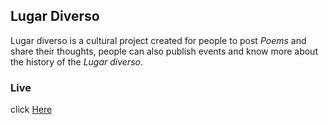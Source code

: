 ## Lugar Diverso

Lugar diverso is  a cultural project created for people to post _Poems_ and share their thoughts,
people can also publish events and know more about the history of the _Lugar diverso_.

### Live

click [Here](http://lugardiverso.surge.sh/)


